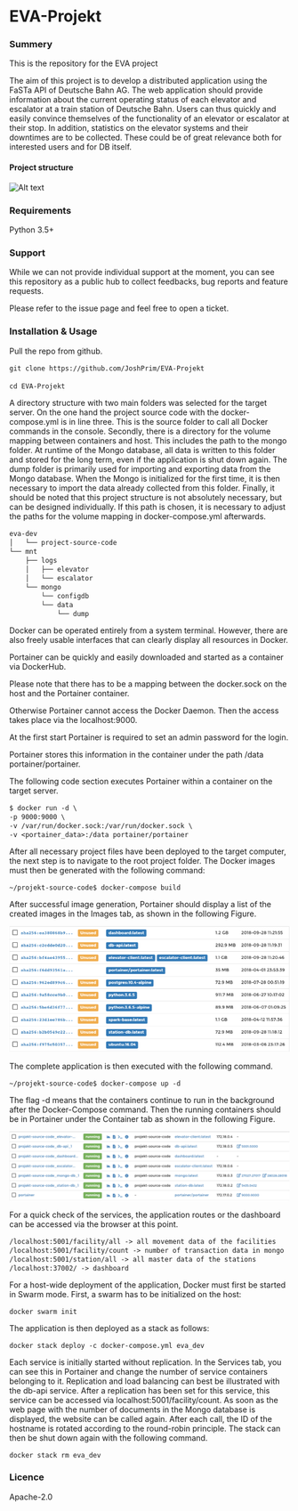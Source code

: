 # EVA-Projekt

### Summery
This is the repository for the EVA project

The aim of this project is to develop a distributed application using the FaSTa API of Deutsche Bahn AG. 
The web application should provide information about the current operating status of each elevator and escalator at a train station of Deutsche Bahn. 
Users can thus quickly and easily convince themselves of the functionality of an elevator or escalator at their stop. 
In addition, statistics on the elevator systems and their downtimes are to be collected. 
These could be of great relevance both for interested users and for DB itself.

#### Project structure

![Alt text](./images/project_structure.png)

### Requirements

Python 3.5+

### Support

While we can not provide individual support at the moment, you can see this repository as a public hub to collect feedbacks, bug reports and feature requests.

Please refer to the issue page and feel free to open a ticket.

### Installation & Usage

Pull the repo from github.

```
git clone https://github.com/JoshPrim/EVA-Projekt

cd EVA-Projekt
```

A directory structure with two main folders was selected for the target server. 
On the one hand the project source code with the docker-compose.yml is in line three. 
This is the source folder to call all Docker commands in the console. 
Secondly, there is a directory for the volume mapping between containers and host. 
This includes the path to the mongo folder. 
At runtime of the Mongo database, all data is written to this folder and stored for the long term, even if the application is shut down again. 
The dump folder is primarily used for importing and exporting data from the Mongo database. 
When the Mongo is initialized for the first time, it is then necessary to import the data already collected from this folder. 
Finally, it should be noted that this project structure is not absolutely necessary, but can be designed individually. 
If this path is chosen, it is necessary to adjust the paths for the volume mapping in docker-compose.yml afterwards.

```
eva-dev
│   └── project-source-code
└── mnt
    ├── logs
    │   ├── elevator
    │   └── escalator
    └── mongo
        └── configdb
        └── data
            └── dump
```

Docker can be operated entirely from a system terminal. 
However, there are also freely usable interfaces that can clearly display all resources in Docker.

Portainer can be quickly and easily downloaded and started as a container via DockerHub. 

Please note that there has to be a mapping between the docker.sock on the host and the Portainer container. 

Otherwise Portainer cannot access the Docker Daemon. Then the access takes place via the localhost:9000. 

At the first start Portainer is required to set an admin password for the login. 

Portainer stores this information in the container under the path /data portainer/portainer. 

The following code section executes Portainer within a container on the target server. 



```
$ docker run -d \
-p 9000:9000 \
-v /var/run/docker.sock:/var/run/docker.sock \
-v <portainer_data>:/data portainer/portainer

```

After all necessary project files have been deployed to the target computer, the next step is to navigate to the root project folder. 
The Docker images must then be generated with the following command:

```
~/projekt-source-code$ docker-compose build
```

After successful image generation, Portainer should display a list of the created images in the Images tab, as shown in the following Figure.

![Alt text](./images/img_01.png)

The complete application is then executed with the following command. 

```
~/projekt-source-code$ docker-compose up -d
```

The flag -d means that the containers continue to run in the background after the Docker-Compose command. 
Then the running containers should be in Portainer under the Container tab as shown in the following Figure.

![Alt text](./images/img_02.png)

For a quick check of the services, the application routes or the dashboard can be accessed via the browser at this point. 

```
/localhost:5001/facility/all -> all movement data of the facilities
/localhost:5001/facility/count -> number of transaction data in mongo
/localhost:5001/station/all -> all master data of the stations
/localhost:37002/ -> dashboard
```

For a host-wide deployment of the application, Docker must first be started in Swarm mode. 
First, a swarm has to be initialized on the host: 

```
docker swarm init
```

The application is then deployed as a stack as follows:
```
docker stack deploy -c docker-compose.yml eva_dev
```

Each service is initially started without replication. 
In the Services tab, you can see this in Portainer and change the number of service containers belonging to it. 
Replication and load balancing can best be illustrated with the db-api service. 
After a replication has been set for this service, this service can be accessed via localhost:5001/facility/count. 
As soon as the web page with the number of documents in the Mongo database is displayed, the website can be called again. 
After each call, the ID of the hostname is rotated according to the round-robin principle. 
The stack can then be shut down again with the following command.

```
docker stack rm eva_dev
```

### Licence 

Apache-2.0 
